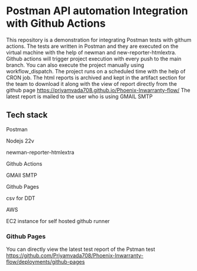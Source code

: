 # Postman API automation Integration with Github Actions

This repository is a demonstration for integrating Postman tests with githum actions. 
The tests are written in Postman and they are executed on the virtual machine with the help of newman and new-reporter-htmlextra. 
Github actions will trigger project execution with every push to the main branch. 
You can also execute the project manually using workflow_dispatch. The project runs on a scheduled time with the help of CRON job. 
The html reports is archived and kept in the artifact section for the team to download it along with the view of report directly from the github page https://priyamvada708.github.io/Phoenix-Inwarranty-flow/
The latest report is mailed to the user who is using GMAIL SMTP


## Tech stack
Postman

Nodejs 22v

newman-reporter-htmlextra

Github Actions

GMAIl SMTP

Github Pages

csv for DDT

AWS

EC2 instance for self hosted github runner

### Github Pages
You can directly view the latest test report of the Pstman test https://github.com/Priyamvada708/Phoenix-Inwarranty-flow/deployments/github-pages

